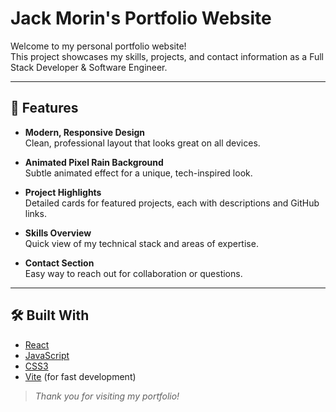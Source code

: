 # Jack Morin's Portfolio Website

Welcome to my personal portfolio website!  
This project showcases my skills, projects, and contact information as a Full Stack Developer & Software Engineer.

---

## 🚀 Features

- **Modern, Responsive Design**  
  Clean, professional layout that looks great on all devices.

- **Animated Pixel Rain Background**  
  Subtle animated effect for a unique, tech-inspired look.

- **Project Highlights**  
  Detailed cards for featured projects, each with descriptions and GitHub links.

- **Skills Overview**  
  Quick view of my technical stack and areas of expertise.

- **Contact Section**  
  Easy way to reach out for collaboration or questions.

---

## 🛠️ Built With

- [React](https://react.dev/)
- [JavaScript](https://developer.mozilla.org/en-US/docs/Web/JavaScript)
- [CSS3](https://developer.mozilla.org/en-US/docs/Web/CSS)
- [Vite](https://vitejs.dev/) (for fast development)


> _Thank you for visiting my portfolio!_
